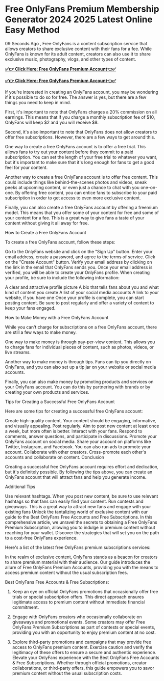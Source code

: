 # Free OnlyFans Premium Membership Generator 2024 2025 Latest Online Easy Method

09 Seconds Ago , Free OnlyFans is a content subscription service that allows creators to share exclusive content with their fans for a fee. While OnlyFans is known for its adult content, creators can also use it to share exclusive music, photography, vlogs, and other types of content.

**[✅👉 Click Here: Free OnlyFans Premium Account👈✅](https://cutt.ly/iePHT9mO)**

**[✅👉 Click Here: Free OnlyFans Premium Account👈✅](https://cutt.ly/iePHT9mO)**

If you're interested in creating an OnlyFans account, you may be wondering if it's possible to do so for free. The answer is yes, but there are a few things you need to keep in mind.

First, it's important to note that OnlyFans charges a 20% commission on all earnings. This means that if you charge a monthly subscription fee of $10, OnlyFans will keep $2 and you will receive $8.

Second, it's also important to note that OnlyFans does not allow creators to offer free subscriptions. However, there are a few ways to get around this.

One way to create a free OnlyFans account is to offer a free trial. This allows fans to try out your content before they commit to a paid subscription. You can set the length of your free trial to whatever you want, but it's important to make sure that it's long enough for fans to get a good feel for your content.

Another way to create a free OnlyFans account is to offer free content. This could include things like behind-the-scenes photos and videos, sneak peeks at upcoming content, or even just a chance to chat with you one-on-one. By offering free content, you can entice fans to subscribe to your paid subscription in order to get access to even more exclusive content.

Finally, you can also create a free OnlyFans account by offering a freemium model. This means that you offer some of your content for free and some of your content for a fee. This is a great way to give fans a taste of your content without giving it all away for free.

How to Create a Free OnlyFans Account

To create a free OnlyFans account, follow these steps:


Go to the OnlyFans website and click on the "Sign Up" button.
Enter your email address, create a password, and agree to the terms of service.
Click on the "Create Account" button.
Verify your email address by clicking on the link in the email that OnlyFans sends you.
Once your email address is verified, you will be able to create your OnlyFans profile.
When creating your profile, be sure to include the following information:


A clear and attractive profile picture
A bio that tells fans about you and what kind of content you create
A list of your social media accounts
A link to your website, if you have one
Once your profile is complete, you can start posting content. Be sure to post regularly and offer a variety of content to keep your fans engaged.

How to Make Money with a Free OnlyFans Account

While you can't charge for subscriptions on a free OnlyFans account, there are still a few ways to make money.

One way to make money is through pay-per-view content. This allows you to charge fans for individual pieces of content, such as photos, videos, or live streams.

Another way to make money is through tips. Fans can tip you directly on OnlyFans, and you can also set up a tip jar on your website or social media accounts.

Finally, you can also make money by promoting products and services on your OnlyFans account. You can do this by partnering with brands or by creating your own products and services.

Tips for Creating a Successful Free OnlyFans Account

Here are some tips for creating a successful free OnlyFans account:


Create high-quality content. Your content should be engaging, informative, and visually appealing.
Post regularly. Aim to post new content at least once a week, but more often is better.
Interact with your fans. Respond to comments, answer questions, and participate in discussions.
Promote your OnlyFans account on social media. Share your account on platforms like Twitter, Instagram, and Facebook. You can also run ads to promote your account.
Collaborate with other creators. Cross-promote each other's accounts and collaborate on content.
Conclusion

Creating a successful free OnlyFans account requires effort and dedication, but it's definitely possible. By following the tips above, you can create an OnlyFans account that will attract fans and help you generate income.

Additional Tips


Use relevant hashtags. When you post new content, be sure to use relevant hashtags so that fans can easily find your content.
Run contests and giveaways. This is a great way to attract new fans and engage with your existing fans
Unlock the tantalizing world of exclusive content with our guide to the Best OnlyFans Free Accounts and Free Subscriptions. In this comprehensive article, we unravel the secrets to obtaining a Free OnlyFans Premium Subscription, allowing you to indulge in premium content without reaching for your wallet. Discover the strategies that will set you on the path to a cost-free OnlyFans experience.

Here's a list of the latest free OnlyFans premium subscriptions services:

In the realm of exclusive content, OnlyFans stands as a beacon for creators to share premium material with their audience. Our guide introduces the allure of Free OnlyFans Premium Accounts, providing you with the means to access premium content without the usual subscription fees.

Best OnlyFans Free Accounts & Free Subscriptions:
1. Keep an eye on official OnlyFans promotions that occasionally offer free trials or special subscription offers. This direct approach ensures legitimate access to premium content without immediate financial commitment.

2. Engage with OnlyFans creators who occasionally collaborate on giveaways and promotional events. Some creators may offer Free OnlyFans Premium Subscriptions as part of contests or special events, providing you with an opportunity to enjoy premium content at no cost.

3. Explore third-party promotions and campaigns that may provide free access to OnlyFans premium content. Exercise caution and verify the legitimacy of these offers to ensure a secure and authentic experience. Elevate your OnlyFans experience with the Best OnlyFans Free Accounts & Free Subscriptions. Whether through official promotions, creator collaborations, or third-party offers, this guide empowers you to savor premium content without the usual subscription costs.
